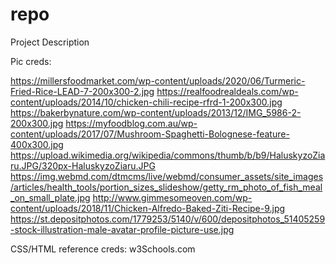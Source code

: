 repo
====

Project Description

Pic creds:

https://millersfoodmarket.com/wp-content/uploads/2020/06/Turmeric-Fried-Rice-LEAD-7-200x300-2.jpg
https://realfoodrealdeals.com/wp-content/uploads/2014/10/chicken-chili-recipe-rfrd-1-200x300.jpg
https://bakerbynature.com/wp-content/uploads/2013/12/IMG_5986-2-200x300.jpg
https://myfoodblog.com.au/wp-content/uploads/2017/07/Mushroom-Spaghetti-Bolognese-feature-400x300.jpg
https://upload.wikimedia.org/wikipedia/commons/thumb/b/b9/HaluskyzoZiaru.JPG/320px-HaluskyzoZiaru.JPG
https://img.webmd.com/dtmcms/live/webmd/consumer_assets/site_images/articles/health_tools/portion_sizes_slideshow/getty_rm_photo_of_fish_meal_on_small_plate.jpg
http://www.gimmesomeoven.com/wp-content/uploads/2018/11/Chicken-Alfredo-Baked-Ziti-Recipe-9.jpg
https://st.depositphotos.com/1779253/5140/v/600/depositphotos_51405259-stock-illustration-male-avatar-profile-picture-use.jpg

CSS/HTML reference creds:
w3Schools.com